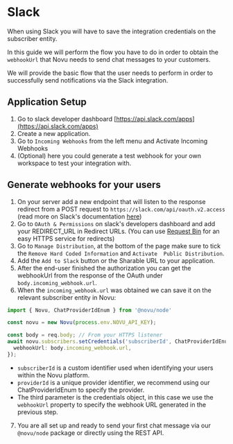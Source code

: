 # Slack

When using Slack you will have to save the integration credentials on the subscriber entity.

In this guide we will perform the flow you have to do in order to obtain the `webhookUrl` that Novu needs to send chat messages to your customers.

We will provide the basic flow that the user needs to perform in order to successfully send notifications via the Slack integration.

## Application Setup

1. Go to slack developer dashboard [https://api.slack.com/apps](https://api.slack.com/apps)
2. Create a new application.
3. Go to `Incoming Webhooks` from the left menu and Activate Incoming Webhooks
4. (Optional) here you could generate a test webhook for your own workspace to test your integration with.

## Generate webhooks for your users

1. On your server add a new endpoint that will listen to the response redirect from a POST request to `https://slack.com/api/oauth.v2.access` (read more on Slack's documentation [here](https://api.slack.com/authentication/oauth-v2#asking))
2. Go to `OAuth & Permissions` on slack's developers dashboard and add your REDIRECT_URL in Redirect URLs. (You can use [Request Bin](https://requestbin.com/) for an easy HTTPS service for redirects)
3. Go to `Manage Distribution`, at the bottom of the page make sure to tick the `Remove Hard Coded Information` and `Activate  Public Distribution`.
4. Add the `Add to Slack` button or the Sharable URL to your application.
5. After the end-user finished the authorization you can get the webhookUrl from the response of the OAuth under `body.incoming_webhook.url`.
6. When the `incoming_webhook.url` was obtained we can save it on the relevant subscriber entity in Novu:

  ```typescript
  import { Novu, ChatProviderIdEnum } from '@novu/node'

  const novu = new Novu(process.env.NOVU_API_KEY);

  const body = req.body; // From your HTTPS listener 
  await novu.subscribers.setCredentials('subscriberId', ChatProviderIdEnum.Slack, {
    webhookUrl: body.incoming_webhook.url,
  });
  ```

- `subscriberId` is a custom identifier used when identifying your users within the Novu platform.
- `providerId` is a unique provider identifier, we recommend using our ChatProviderIdEnum to specify the provider.
- The third parameter is the credentials object, in this case we use the `webhookUrl` property to specify the webhook URL generated in the previous step.

<!-- markdownlint-disable MD029 -->
7. You are all set up and ready to send your first chat message via our `@novu/node` package or directly using the REST API.
<!-- markdownlint-enable MD029 -->
